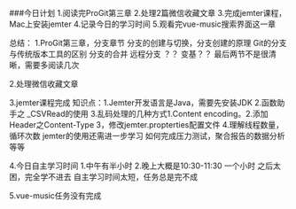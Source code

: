 ###今日计划
1.阅读完ProGit第三章
2.处理2篇微信收藏文章
3.完成jemter课程，Mac上安装jemter
4.记录今日的学习时间
5.观看完vue-music搜索界面这一章


总结：
1.ProGit第三章，分支章节
分支的创建与切换，分支创建的原理
Git的分支与传统版本工具的区别
分支的合并
远程分支 ？？
变基？？
最后两节不是很清晰，需要多阅读几次

2.处理微信收藏文章

3.jemter课程完成
知识点：1.Jemter开发语言是Java，需要先安装JDK
2.函数助手之 _CSVRead的使用
3.乱码处理的几种方式1.Content encoding。2.添加Header之Content-Type 3，修改jemter.propterties配置文件
4.理解线程数量，循环次数
jemter的使用还需进一步学习
如何完成压力测试，聚合报告的数据分析等等

4.今日自主学习时间
  1.中午有半小时 2.晚上大概是10:30-11:30 一个小时 之后太困，完全学不进去
自主学习时间太短，任务总是完不成

5.vue-music任务没有完成